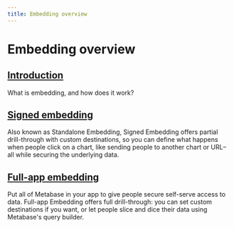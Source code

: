 ```yaml
---
title: Embedding overview
---
```


# Embedding overview

## [Introduction](./introduction.md)

What is embedding, and how does it work?

## [Signed embedding](./signed-embedding.md)

Also known as Standalone Embedding, Signed Embedding offers partial drill-through with custom destinations, so you can define what happens when people click on a chart, like sending people to another chart or URL–all while securing the underlying data.

## [Full-app embedding](./full-app-embedding.md)

Put all of Metabase in your app to give people secure self-serve access to data. Full-app Embedding offers full drill-through: you can set custom destinations if you want, or let people slice and dice their data using Metabase's query builder.
